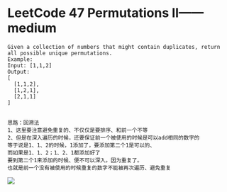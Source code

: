# LeetCode 47 Permutations II——medium

```
Given a collection of numbers that might contain duplicates, return all possible unique permutations.
Example:
Input: [1,1,2]
Output:
[
  [1,1,2],
  [1,2,1],
  [2,1,1]
]


思路：回溯法
1、这里要注意避免重复的、不仅仅是要排序、和前一个不等
2、但是在深入遍历的时候，还要保证前一个被使用的时候是可以add相同的数字的
等于说是1、1、2的时候，1添加了，要添加第二个1是可以的、
而如果是1、1、2；1、2、1都添加好了
要到第二个1来添加的时候、便不可以深入。因为重复了。
也就是前一个没有被使用的时候重复的数字不能被再次遍历、避免重复

```
![](https://github.com/only-you/interview/blob/master/picture/47.png)
